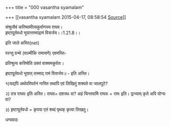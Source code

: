 +++
title = "000 vasantha syamalam"

+++
[[vasantha syamalam	2015-04-17, 08:58:54 [Source](https://groups.google.com/g/samskrita/c/9AlpNEbrpYw)]]



संश्रुत्यैवं करिष्यामीत्यकुर्वाणस्य राघव।  
इष्टापूर्तवधो भूयात्तस्माद्रामं विसर्जय।।1.21.8।।  

इति जाले अस्ति(net)

  

परन्तु ग्रन्थे (वाल्मीकि रामायणे) एवमस्ति-

प्रतिश्रुत्य करिष्येति उक्तं वाक्यमकुर्वतः।

इष्टापूर्तवधो भूयात् तस्माद् रामं विसर्जय॥ - इति अस्ति।

  

१)यद्यपि अर्थपरिवर्तनं नास्ति तथापि एवं लिखितुं शक्यते वा जालपुटे?

२) तत्र राघवः इति अस्ति। राघव= दशरथः वा? अहं चिन्तयामि राघवः = रामः इति। द्वाभ्याम् कृते अपि योग्यः वा?

३) इष्टापूर्तवधो = कृपया एतं शब्दं पृथक् कृत्वा लिखतु।

  

धन्यवादः

